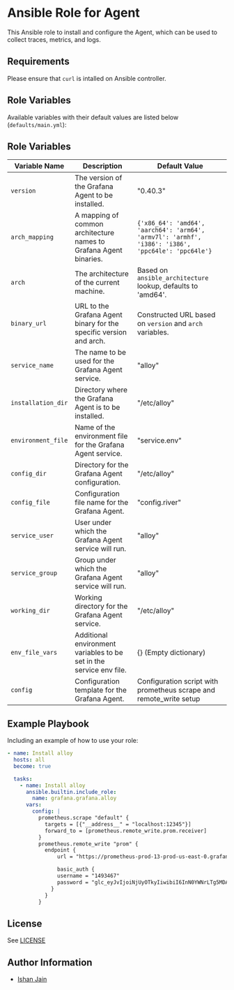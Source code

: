 # Ansible Role for Agent

This Ansible role to install and configure the Agent, which can be used to collect traces, metrics, and logs.

## Requirements

Please ensure that `curl` is intalled on Ansible controller.

## Role Variables

Available variables with their default values are listed below (`defaults/main.yml`):

## Role Variables

| Variable Name        | Description                                                          | Default Value                                                       |
|----------------------|----------------------------------------------------------------------|---------------------------------------------------------------------|
| `version`            | The version of the Grafana Agent to be installed.                    | "0.40.3"                                                            |
| `arch_mapping`       | A mapping of common architecture names to Grafana Agent binaries.    | `{'x86_64': 'amd64', 'aarch64': 'arm64', 'armv7l': 'armhf', 'i386': 'i386', 'ppc64le': 'ppc64le'}` |
| `arch`               | The architecture of the current machine.                             | Based on `ansible_architecture` lookup, defaults to 'amd64'.       |
| `binary_url`         | URL to the Grafana Agent binary for the specific version and arch.   | Constructed URL based on `version` and `arch` variables.            |
| `service_name`       | The name to be used for the Grafana Agent service.                   | "alloy"                                                        |
| `installation_dir`   | Directory where the Grafana Agent is to be installed.                | "/etc/alloy"                                                   |
| `environment_file`   | Name of the environment file for the Grafana Agent service.          | "service.env"                                                       |
| `config_dir`         | Directory for the Grafana Agent configuration.                       | "/etc/alloy"                                                   |
| `config_file`        | Configuration file name for the Grafana Agent.                       | "config.river"                                                      |
| `service_user`       | User under which the Grafana Agent service will run.                 | "alloy"                                                        |
| `service_group`      | Group under which the Grafana Agent service will run.                | "alloy"                                                        |
| `working_dir`        | Working directory for the Grafana Agent service.                     | "/etc/alloy"                                                   |
| `env_file_vars`      | Additional environment variables to be set in the service env file.  | {} (Empty dictionary)                                               |
| `config`             | Configuration template for the Grafana Agent.                        | Configuration script with prometheus scrape and remote_write setup |


## Example Playbook

Including an example of how to use your role:
```yaml
- name: Install alloy
  hosts: all
  become: true

  tasks:
    - name: Install alloy
      ansible.builtin.include_role:
        name: grafana.grafana.alloy
      vars:
        config: |
          prometheus.scrape "default" {
            targets = [{"__address__" = "localhost:12345"}]
            forward_to = [prometheus.remote_write.prom.receiver]
          }
          prometheus.remote_write "prom" {
            endpoint {
                url = "https://prometheus-prod-13-prod-us-east-0.grafana.net/api/prom/push"

                basic_auth {
                username = "1493467"
                password = "glc_eyJvIjoiNjUyOTkyIiwibiI6InN0YWNrLTg5MDA0My1obS13cml0ZS1hc2FzIiwiayI6IjIwME9NeThmWlFpMGlmQzBGMTlJNDdqSiIsIm0iOnsiciI6InByb2QtdXMtZWFzdC0wIn19"
              }
            }
          }
```

## License

See [LICENSE](https://github.com/grafana/grafana-ansible-collection/blob/main/LICENSE)

## Author Information

-   [Ishan Jain](https://github.com/ishanjainn)
